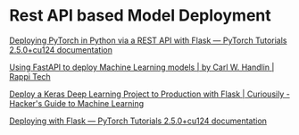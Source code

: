 # Rest API based Model Deployment


[Deploying PyTorch in Python via a REST API with Flask — PyTorch Tutorials 2.5.0+cu124 documentation](https://pytorch.org/tutorials//intermediate/flask_rest_api_tutorial.html)

[Using FastAPI to deploy Machine Learning models | by Carl W. Handlin | Rappi Tech](https://engineering.rappi.com/using-fastapi-to-deploy-machine-learning-models-cd5ed7219ea)

[Deploy a Keras Deep Learning Project to Production with Flask | Curiousily - Hacker&#39;s Guide to Machine Learning](https://curiousily.com/posts/deploy-keras-deep-learning-project-to-production-with-flask/)

[Deploying with Flask — PyTorch Tutorials 2.5.0+cu124 documentation](https://pytorch.org/tutorials/recipes/deployment_with_flask.html)
